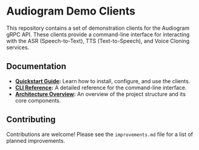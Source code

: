 # Audiogram Demo Clients

This repository contains a set of demonstration clients for the Audiogram gRPC API. These clients provide a command-line interface for interacting with the ASR (Speech-to-Text), TTS (Text-to-Speech), and Voice Cloning services.

## Documentation

- **[Quickstart Guide](docs/quickstart.md):** Learn how to install, configure, and use the clients.
- **[CLI Reference](docs/cli.md):** A detailed reference for the command-line interface.
- **[Architecture Overview](docs/architecture.md):** An overview of the project structure and its core components.

## Contributing

Contributions are welcome! Please see the `improvements.md` file for a list of planned improvements.
